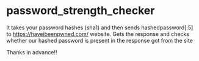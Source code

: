 # password_strength_checker
It takes your password hashes (sha1) and then sends hashedpassword[:5] to https://haveibeenpwned.com/ website. Gets the response and checks whether our hashed password is present in the response got from the site

Thanks in advance!!
